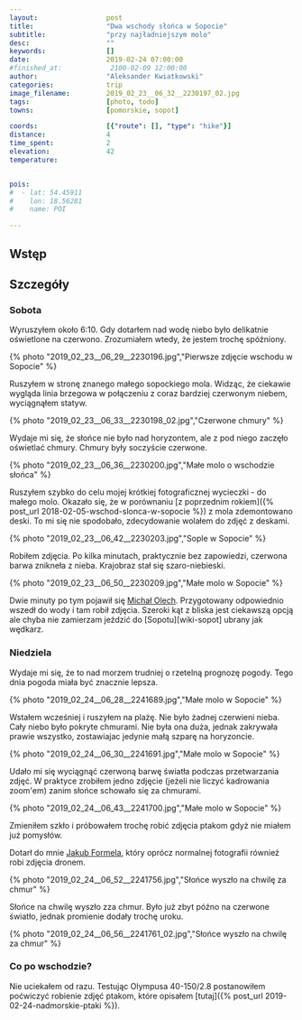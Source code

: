 ```yaml
---
layout:                 post
title:                  "Dwa wschody słońca w Sopocie"
subtitle:               "przy najładniejszym molo"
desc:                   ""
keywords:               []
date:                   2019-02-24 07:00:00
#finished_at:            2100-02-09 12:00:00
author:                 "Aleksander Kwiatkowski"
categories:             trip
image_filename:         2019_02_23__06_32__2230197_02.jpg
tags:                   [photo, todo]
towns:                  [pomorskie, sopot]

coords:                 [{"route": [], "type": "hike"}]
distance:               4
time_spent:             2
elevation:              42
temperature:            


pois:
#  - lat: 54.45911
#    lon: 18.56281
#    name: POI

---
```


[michal-olech]: http://michalolech.pl/#!/portfolio
[jakub-formela]: https://www.instagram.com/nie.znane.trojmiasto/

## Wstęp

## Szczegóły

### Sobota

Wyruszyłem około 6:10. Gdy dotarłem nad wodę niebo było delikatnie oświetlone
na czerwono. Zrozumiałem wtedy, że jestem trochę spóźniony.

{% photo "2019_02_23__06_29__2230196.jpg","Pierwsze zdjęcie wschodu w Sopocie" %}

Ruszyłem w stronę znanego małego sopockiego mola. Widząc, że ciekawie wygląda
linia brzegowa w połączeniu z coraz bardziej czerwonym niebem,
wyciągnąłem statyw.

{% photo "2019_02_23__06_33__2230198_02.jpg","Czerwone chmury" %}

Wydaje mi się, że słońce nie było nad horyzontem, ale z pod niego
zaczęło oświetlać chmury. Chmury były soczyście czerwone.

{% photo "2019_02_23__06_36__2230200.jpg","Małe molo o wschodzie słońca" %}

Ruszyłem szybko do celu mojej krótkiej fotograficznej wycieczki -
do małego molo. Okazało się, że w porównaniu
[z poprzednim rokiem]({% post_url 2018-02-05-wschod-slonca-w-sopocie %})
z mola zdemontowano deski. To mi się nie spodobało, zdecydowanie wolałem
do zdjęć z deskami.

{% photo "2019_02_23__06_42__2230203.jpg","Sople w Sopocie" %}

Robiłem zdjęcia. Po kilka minutach, praktycznie bez zapowiedzi,
czerwona barwa znikneła z nieba. Krajobraz stał się szaro-niebieski.

{% photo "2019_02_23__06_50__2230209.jpg","Małe molo w Sopocie" %}

Dwie minuty po tym pojawił się [Michał Olech][michal-olech]. Przygotowany
odpowiednio wszedł do wody i tam robił zdjęcia. Szeroki kąt z bliska jest
ciekawszą opcją ale chyba nie zamierzam jeździć do [Sopotu][wiki-sopot]
ubrany jak wędkarz.

### Niedziela

Wydaje mi się, że to nad morzem trudniej o rzetelną prognozę pogody.
Tego dnia pogoda miała być znacznie lepsza.

{% photo "2019_02_24__06_28__2241689.jpg","Małe molo w Sopocie" %}

Wstałem wcześniej i ruszyłem na plażę. Nie było żadnej czerwieni nieba.
Cały niebo było pokryte chmurami. Nie była ona duża, jednak zakrywała prawie
wszystko, zostawiajac jedynie małą szparę na horyzoncie.

{% photo "2019_02_24__06_30__2241691.jpg","Małe molo w Sopocie" %}

Udało mi się wyciągnąć czerwoną barwę światła podczas przetwarzania zdjęć.
W praktyce zrobiłem jedno zdjęcie (jeżeli nie liczyć kadrowania zoom'em)
zanim słońce schowało się za chmurami.

{% photo "2019_02_24__06_43__2241700.jpg","Małe molo w Sopocie" %}

Zmieniłem szkło i próbowałem trochę robić zdjęcia ptakom gdyż
nie miałem już pomysłów.

Dotarł do mnie [Jakub Formela][jakub-formela], który oprócz normalnej fotografii
również robi zdjęcia dronem.

{% photo "2019_02_24__06_52__2241756.jpg","Słońce wyszło na chwilę za chmur" %}

Słońce na chwilę wyszło zza chmur. Było już zbyt późno na czerwone światło,
jednak promienie dodały trochę uroku.

{% photo "2019_02_24__06_56__2241761_02.jpg","Słońce wyszło na chwilę za chmur" %}

### Co po wschodzie?

Nie uciekałem od razu. Testując Olympusa 40-150/2.8 postanowiłem poćwiczyć
robienie zdjęć ptakom, które opisałem
[tutaj]({% post_url 2019-02-24-nadmorskie-ptaki %}).
